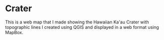 # Crater
This is a web map that I made showing the Hawaiian Ka'au Crater with topographic lines I created using QGIS and displayed in a web format using MapBox.
